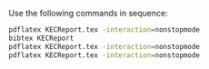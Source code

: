 Use the following commands in sequence:
```bash
pdflatex KECReport.tex -interaction=nonstopmode
bibtex KECReport
pdflatex KECReport.tex -interaction=nonstopmode
pdflatex KECReport.tex -interaction=nonstopmode
```
